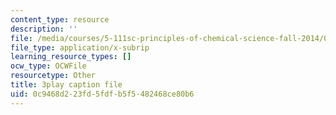 ```yaml
---
content_type: resource
description: ''
file: /media/courses/5-111sc-principles-of-chemical-science-fall-2014/0c9468d223fd5fdfb5f5482468ce80b6_Qg7pQ_CYaIQ.vtt
file_type: application/x-subrip
learning_resource_types: []
ocw_type: OCWFile
resourcetype: Other
title: 3play caption file
uid: 0c9468d2-23fd-5fdf-b5f5-482468ce80b6
---
```

